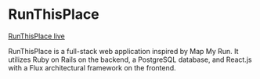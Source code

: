 # RunThisPlace

[RunThisPlace live][heroku]

[heroku]: https://runthisplace.herokuapp.com/

RunThisPlace is a full-stack web application inspired by Map My Run.  It utilizes Ruby on Rails on the backend, a PostgreSQL database, and React.js with a Flux architectural framework on the frontend.  
